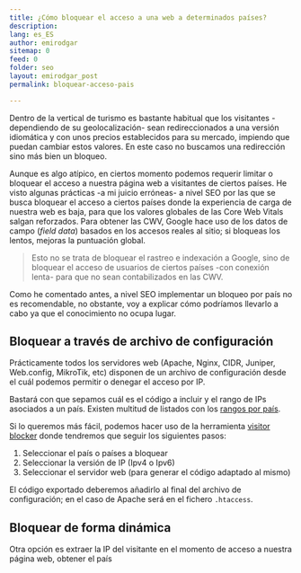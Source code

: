 ```yaml
---
title: ¿Cómo bloquear el acceso a una web a determinados países?
description: 
lang: es_ES
author: emirodgar
sitemap: 0
feed: 0
folder: seo
layout: emirodgar_post
permalink: bloquear-acceso-pais

---
```


Dentro de la vertical de turismo es bastante habitual que los visitantes -dependiendo de su geolocalización- sean redireccionados a una versión idiomática y con unos precios establecidos para su mercado, impiendo que puedan cambiar estos valores. En este caso no buscamos una redirección sino más bien un bloqueo. 

Aunque es algo atípico, en ciertos momento podemos requerir limitar o bloquear el acceso a nuestra página web a visitantes de ciertos países. He visto algunas prácticas -a mi juicio erróneas- a nivel SEO por las que se busca bloquear el acceso a ciertos países donde la experiencia de carga de nuestra web es baja, para que los valores globales de las Core Web Vitals salgan reforzados. Para obtener las CWV, Google hace uso de los datos de campo (*field data*) basados en los accesos reales al sitio; si bloqueas los lentos, mejoras la puntuación global.

> Esto no se trata de bloquear el rastreo e indexación a Google, sino de bloquear el acceso de usuarios de ciertos países -con conexión lenta- para que no sean contabilizados en las CWV. 

Como he comentado antes, a nivel SEO implementar un bloqueo por país no es recomendable, no obstante, voy a explicar cómo podríamos llevarlo a cabo ya que el conocimiento no ocupa lugar.

## Bloquear a través de archivo de configuración

Prácticamente todos los servidores web (Apache, Nginx, CIDR, Juniper, Web.config, MikroTik, etc) disponen de un archivo de configuración desde el cuál podemos permitir o denegar el acceso por IP. 

Bastará con que sepamos cuál es el código a incluir y el rango de IPs asociados a un país. Existen multitud de listados con los [rangos por país](https://lite.ip2location.com/spain-ip-address-ranges). 

Si lo queremos más fácil, podemos hacer uso de la herramienta [visitor blocker](https://www.ip2location.com/free/visitor-blocker) donde tendremos que seguir los siguientes pasos:

1. Seleccionar el país o países a bloquear
2. Seleccionar la versión de IP (Ipv4 o Ipv6)
3. Seleccionar el servidor web (para generar el código adaptado al mismo)

El código exportado deberemos añadirlo al final del archivo de configuración; en el caso de Apache será en el fichero `.htaccess`.

## Bloquear de forma dinámica

Otra opción es extraer la IP del visitante en el momento de acceso a nuestra página web, obtener el país
<!--stackedit_data:
eyJoaXN0b3J5IjpbNjY3ODMyNjczLC01NDg1MTM5NDBdfQ==
-->